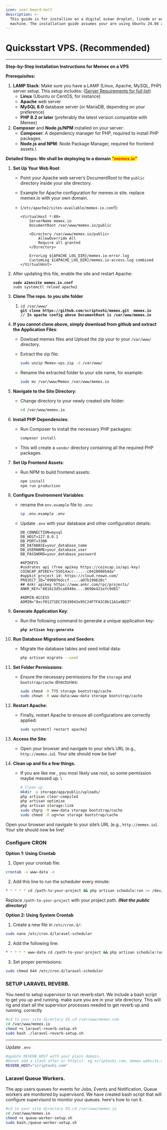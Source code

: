```yaml
---
icon: user-beard-bolt
description: >-
  This guide is for installion on a digital ocean droplet, linode or ec2
  machine. The installation guide assumes your are using Ubuntu 24.04 and LAMP
---
```


# Quicksstart VPS. (Recommended)



***

**Step-by-Step Installation Instructions for Memex on a VPS**

**Prerequisites:**

1. **LAMP Stack**: Make sure you have a LAMP (Linux, Apache, MySQL, PHP) server setup. This setup includes: ([Server Requirements for full list](https://app.gitbook.com/o/YKDZy1exkkindRHOQGS7/s/m8taPuNBtN7T73vrTCU5/prerequisites))
   * **Linux** (Ubuntu or CentOS, for instance)
   * **Apache** web server
   * **MySQL 8.0** database server (or MariaDB, depending on your preference)
   * **PHP 8.2 or later** (preferably the latest version compatible with Memex)
2. **Composer** and **Node.js/NPM** installed on your server:
   * **Composer**: A dependency manager for PHP, required to install PHP packages.
   * **Node.js and NPM**: Node Package Manager, required for frontend assets.\\

**Detailed Steps: We shall be deploying to a domain&#x20;**_<mark style="color:red;">**"memex.io"**</mark>_

1. **Set Up Your Web Root**:
   * Point your Apache web server’s DocumentRoot to the `public` directory inside your site directory.
   * Example for Apache configuration for memex.io site. replace memex.io with your own domain.
   *   (`/etc/apache2/sites-available/memex.io.conf`):

       ```apacheconf
       <VirtualHost *:80>
           ServerName memex.io
           DocumentRoot /var/www/memex.io/public
           
           <Directory /var/www/memex.io/public>
               AllowOverride All
               Require all granted
           </Directory>

           ErrorLog ${APACHE_LOG_DIR}/memex.io-error.log
           CustomLog ${APACHE_LOG_DIR}/memex.io-access.log combined
       </VirtualHost>
       ```
2.  After updating this file, enable the site and restart Apache:

    <pre class="language-bash"><code class="lang-bash"><strong>sudo a2ensite memex.io.conf
    </strong>sudo systemctl reload apache2
    </code></pre>
3. **Clone The repo. to you site folder**
   1. <pre class="language-bash"><code class="lang-bash">cd /var/www/
      <strong>git clone https://github.com/scriptoshi/memex.git  memex.io
      </strong><strong>// In apache config above DocumentRoot is /var/www/memex.io
      </strong></code></pre>
4. **If you cannot clone above, simply download from github and extract the Application Files**:
   * Dowload memex files  and Upload the zip your to your `/var/www/` directory.
   *   Extract the zip file:

       ```bash
       sudo unzip Memex-vps.zip -d /var/www/
       ```
   *   Rename the extracted folder to your site name, for example:

       ```bash
       sudo mv /var/www/Memex /var/www/memex.io
       ```
5. **Navigate to the Site Directory**:
   *   Change directory to your newly created site folder:

       ```bash
       cd /var/www/memex.io
       ```
6. **Install PHP Dependencies**:
   *   Run Composer to install the necessary PHP packages:

       ```bash
       composer install
       ```
   * This will create a `vendor` directory containing all the required PHP packages.
7. **Set Up Frontend Assets**:
   *   Run NPM to build frontend assets:

       ```bash
       npm install
       npm run production
       ```
8. **Configure Environment Variables**:
   *   rename the `env.example` file to `.env`:

       ```bash
       cp .env.example .env
       ```
   *   Update `.env` with your database and other configuration details:

       ```basic
       DB_CONNECTION=mysql
       DB_HOST=127.0.0.1
       DB_PORT=3306
       DB_DATABASE=your_database_name
       DB_USERNAME=your_database_user
       DB_PASSWORD=your_database_password

       #APIKEYS
       #usdrates api (free apikey https://coincap.io/api-key)
       COINCAP_APIKEY="55014acc-....-c042809054da"
       #appkit project id: https://cloud.reown.com/
       PROJECT_ID="0908f6dccf.....a07b199620c"
       ## Ankr apikey https://www.ankr.com/rpc/projects/
       ANKR_KEY="601613d5ca8940e....0690e421efc9d81"

       #ADMIN-ACCESS
       ADMIN="0xcf01271DC73639843e95C24F7FA3C0b11A1a9B27"
       ```
9. **Generate Application Key**:
   *   Run the following command to generate a unique application key:

       <pre class="language-bash"><code class="lang-bash"><strong>php artisan key:generate
       </strong></code></pre>
10. **Run Database Migrations and Seeders**:
    *   Migrate the database tables and seed initial data:

        ```bash
        php artisan migrate --seed
        ```
11. **Set Folder Permissions**:
    *   Ensure the necessary permissions for the `storage` and `bootstrap/cache` directories:

        ```bash
        sudo chmod -R 775 storage bootstrap/cache
        sudo chown -R www-data:www-data storage bootstrap/cache
        ```
12. **Restart Apache**:
    *   Finally, restart Apache to ensure all configurations are correctly applied:

        ```bash
        sudo systemctl restart apache2
        ```
13. **Access the Site**:
    * Open your browser and navigate to your site’s URL (e.g., `http://memex.io`). Your site should now be live!
14. **Clean up and fix a few things.**
    *   If you are like me , you most likely use root, so some permission maybe messed up. \\

        ```bash
        # Clean up
        mkdir -p storage/app/public/uploads/
        php artisan clear-compiled
        php artisan optimize
        php artisan storage:link
        sudo chgrp -R www-data storage bootstrap/cache
        sudo chmod -R ug+rwx storage bootstrap/cache
        ```

Open your browser and navigate to your site’s URL (e.g., `http://memex.io`). Your site should now be live!



### Configure CRON

**Option 1: Using Crontab**

1. Open your crontab file:

```bash
crontab -u www-data -e
```

2. Add this line to run the scheduler every minute:

```bash
* * * * * cd /path-to-your-project && php artisan schedule:run >> /dev/null 2>&1
```

Replace `/path-to-your-project` with your  project path. _**(Not the public directory)**_

**Option 2: Using System Crontab**

1. Create a new file in `/etc/cron.d/`:

```bash
sudo nano /etc/cron.d/laravel-scheduler
```

2. Add the following line:

```bash
* * * * * www-data cd /path-to-your-project && php artisan schedule:run >> /dev/null 2>&1
```

3. Set proper permissions:

```bash
sudo chmod 644 /etc/cron.d/laravel-scheduler
```

### SETUP LARAVEL REVERB.

You need to setup supervisor to run reverb:start. We include a bash script to get you up and running. make sure you are in your site directory. This will rig and start all the supervisor processes needed to get reverb up and running. correctly

```bash
#cd to your site directory EG.cd /var/www/memex.com
cd /var/www/memex.io
chmod +x laravel-reverb-setup.sh
sudo bash ./laravel-reverb-setup.sh
```

***

Update `.env`

```bash
#update REVERB_HOST with your plain domain.
#Donot add a slash after or http(s). eg scriptoshi.com, memex.website.com etc
REVERB_HOST="scriptoshi.com"

```



### Laravel Queue Workers.

The app users queues for events for Jobs, Events and Notification.  Queue workers are monitored by supervisord. We have created  bash script that will configure supervisord to monitor your queues. here's how to run it.

```bash
#cd to your site directory EG.cd /var/www/memex.io
cd /var/www/memex.io
chmod +x queue-worker-setup.sh
sudo bash./queue-worker-setup.sh
```
